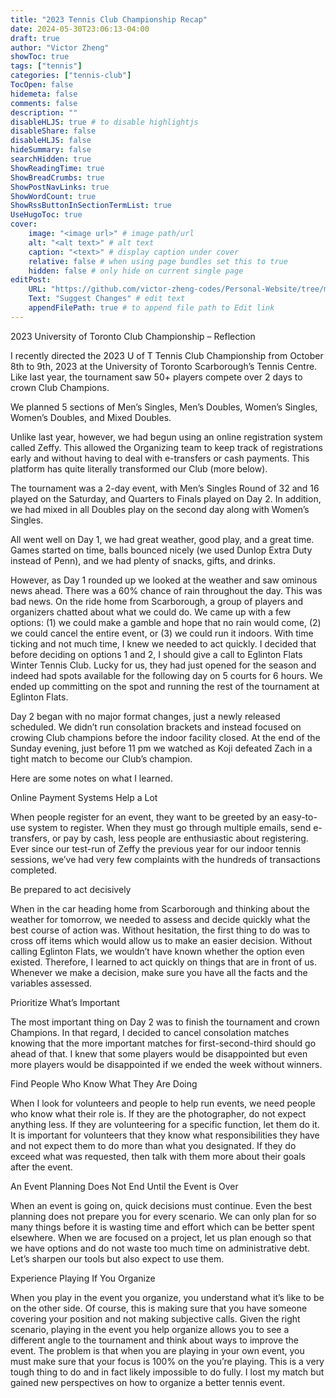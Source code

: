```yaml
---
title: "2023 Tennis Club Championship Recap"
date: 2024-05-30T23:06:13-04:00
draft: true
author: "Victor Zheng"
showToc: true
tags: ["tennis"]
categories: ["tennis-club"]
TocOpen: false
hidemeta: false
comments: false
description: ""
disableHLJS: true # to disable highlightjs
disableShare: false
disableHLJS: false
hideSummary: false
searchHidden: true
ShowReadingTime: true
ShowBreadCrumbs: true
ShowPostNavLinks: true
ShowWordCount: true
ShowRssButtonInSectionTermList: true
UseHugoToc: true
cover:
    image: "<image url>" # image path/url
    alt: "<alt text>" # alt text
    caption: "<text>" # display caption under cover
    relative: false # when using page bundles set this to true
    hidden: false # only hide on current single page
editPost:
    URL: "https://github.com/victor-zheng-codes/Personal-Website/tree/main/content"
    Text: "Suggest Changes" # edit text
    appendFilePath: true # to append file path to Edit link
---
```


2023 University of Toronto Club Championship – Reflection 

I recently directed the 2023 U of T Tennis Club Championship from October 8th to 9th, 2023 at the University of Toronto Scarborough’s Tennis Centre. Like last year, the tournament saw 50+ players compete over 2 days to crown Club Champions.  

We planned 5 sections of Men’s Singles, Men’s Doubles, Women’s Singles, Women’s Doubles, and Mixed Doubles.  

Unlike last year, however, we had begun using an online registration system called Zeffy. This allowed the Organizing team to keep track of registrations early and without having to deal with e-transfers or cash payments. This platform has quite literally transformed our Club (more below).  

The tournament was a 2-day event, with Men’s Singles Round of 32 and 16 played on the Saturday, and Quarters to Finals played on Day 2. In addition, we had mixed in all Doubles play on the second day along with Women’s Singles.  

All went well on Day 1, we had great weather, good play, and a great time. Games started on time, balls bounced nicely (we used Dunlop Extra Duty instead of Penn), and we had plenty of snacks, gifts, and drinks.  

However, as Day 1 rounded up we looked at the weather and saw ominous news ahead. There was a 60% chance of rain throughout the day. This was bad news. On the ride home from Scarborough, a group of players and organizers chatted about what we could do. We came up with a few options: (1) we could make a gamble and hope that no rain would come, (2) we could cancel the entire event, or (3) we could run it indoors. With time ticking and not much time, I knew we needed to act quickly. I decided that before deciding on options 1 and 2, I should give a call to Eglinton Flats Winter Tennis Club. Lucky for us, they had just opened for the season and indeed had spots available for the following day on 5 courts for 6 hours. We ended up committing on the spot and running the rest of the tournament at Eglinton Flats.  

Day 2 began with no major format changes, just a newly released scheduled. We didn’t run consolation brackets and instead focused on crowing Club champions before the indoor facility closed. At the end of the Sunday evening, just before 11 pm we watched as Koji defeated Zach in a tight match to become our Club’s champion.  

Here are some notes on what I learned.  

Online Payment Systems Help a Lot 

When people register for an event, they want to be greeted by an easy-to-use system to register. When they must go through multiple emails, send e-transfers, or pay by cash, less people are enthusiastic about registering. Ever since our test-run of Zeffy the previous year for our indoor tennis sessions, we’ve had very few complaints with the hundreds of transactions completed.  

Be prepared to act decisively 

When in the car heading home from Scarborough and thinking about the weather for tomorrow, we needed to assess and decide quickly what the best course of action was. Without hesitation, the first thing to do was to cross off items which would allow us to make an easier decision. Without calling Eglinton Flats, we wouldn’t have known whether the option even existed. Therefore, I learned to act quickly on things that are in front of us. Whenever we make a decision, make sure you have all the facts and the variables assessed. 

Prioritize What’s Important 

The most important thing on Day 2 was to finish the tournament and crown Champions. In that regard, I decided to cancel consolation matches knowing that the more important matches for first-second-third should go ahead of that. I knew that some players would be disappointed but even more players would be disappointed if we ended the week without winners.  

Find People Who Know What They Are Doing 

When I look for volunteers and people to help run events, we need people who know what their role is. If they are the photographer, do not expect anything less. If they are volunteering for a specific function, let them do it. It is important for volunteers that they know what responsibilities they have and not expect them to do more than what you designated. If they do exceed what was requested, then talk with them more about their goals after the event.  

An Event Planning Does Not End Until the Event is Over 

When an event is going on, quick decisions must continue. Even the best planning does not prepare you for every scenario. We can only plan for so many things before it is wasting time and effort which can be better spent elsewhere. When we are focused on a project, let us plan enough so that we have options and do not waste too much time on administrative debt. Let’s sharpen our tools but also expect to use them.  

Experience Playing If You Organize 

When you play in the event you organize, you understand what it’s like to be on the other side. Of course, this is making sure that you have someone covering your position and not making subjective calls. Given the right scenario, playing in the event you help organize allows you to see a different angle to the tournament and think about ways to improve the event. The problem is that when you are playing in your own event, you must make sure that your focus is 100% on the you’re playing. This is a very tough thing to do and in fact likely impossible to do fully. I lost my match but gained new perspectives on how to organize a better tennis event.  

 